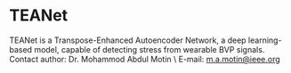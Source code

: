 # TEANet
TEANet is a Transpose-Enhanced Autoencoder Network, a deep learning-based model, capable of detecting stress from wearable BVP signals.
Contact author: Dr. Mohammod Abdul Motin \\
E-mail: m.a.motin@ieee.org
